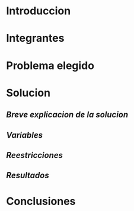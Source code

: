 # **Introduccion**

# **Integrantes**

# **Problema elegido**

# **Solucion**
## *Breve explicacion de la solucion*

## *Variables*

## *Reestricciones*

## *Resultados*

# **Conclusiones**